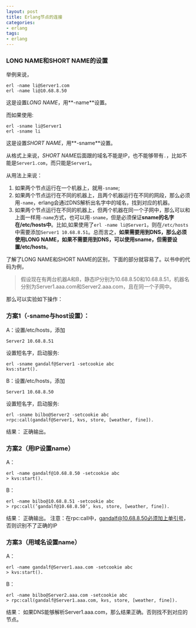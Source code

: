 ```yaml
---
layout: post
title: Erlang节点的连接
categories:
- erlang
tags:
- erlang
---
```

### LONG NAME和SHORT NAME的设置
举例来说，

```
erl -name li@Server1.com    
erl -name li@10.68.8.50
```
这是设置*LONG NAME*，用**-name**设置。

而如果使用:

```
erl -sname li@Server1
erl -sname li    
```
这是设置*SHORT NAME*，用**-sname**设置。

从格式上来说，*SHORT NAME*后面跟的域名不能是IP，也不能够带有```.```，比如不能是```Server1.com```，而只能是```Server1```。

从用法上来说：

1. 如果两个节点运行在一个机器上，就用```-sname```; 
2. 如果两个节点运行在不同的机器上，且两个机器运行在不同的网段，那么必须用```-name```，erlang会通过DNS解析出名字中的域名，找到对应的机器。
3. 如果两个节点运行在不同的机器上，但两个机器在同一个子网中，那么可以和上面一样用```-name```方式，也可以用```-sname```，但是必须保证**sname的名字在/etc/hosts中**。比如,如果使用了```erl -name li@Server1```，则在```/etc/hosts```中需要添加```Server1 10.68.8.51```。总而言之，**如果需要用到DNS，那么必须使用LONG NAME，如果不需要用到DNS，可以使用sname，但需要设置/etc/hosts**。


了解了LONG NAME和SHORT NAME的区别，下面的部分就容易了。以书中的代码为例，

> 假设现在有两台机器A和B，静态IP分别为10.68.8.50和10.68.8.51，机器名分别为Server1.aaa.com和Server2.aaa.com，且在同一个子网中。

那么可以实验如下操作：


### 方案1（-sname与host设置）：
A：设置/etc/hosts，添加 

``` 
Server2 10.68.8.51
```
设置短名字，启动服务:

```
erl -sname gandalf@Server1 -setcookie abc
kvs:start().
```

B：设置/etc/hosts，添加 

```
Server1 10.68.8.50
```

设置短名字，启动服务:

```
erl -sname bilbo@Server2 -setcookie abc
>rpc:call(gandalf@Server1, kvs, store, [weather, fine]).
```

结果： 正确输出。

### 方案2（用IP设置name）
A：

```
erl -name gandalf@10.68.8.50 -setcookie abc
> kvs:start().
```

B：

```
erl -name bilbo@10.68.8.51 -setcookie abc
> rpc:call(’gandalf@10.68.8.50‘, kvs, store, [weather, fine]).
```

结果： 正确输出。
注意：在rpc:call中，gandalf@10.68.8.50必须加上单引号，否则识别不了正确的IP

### 方案3（用域名设置name）
A：

```
erl -name gandalf@Server1.aaa.com -setcookie abc
> kvs:start().
```

B：

```
erl -name bilbo@Server2.aaa.com -setcookie abc
> rpc:call(gandalf@Server1.aaa.com, kvs, store, [weather, fine]).
```

结果： 如果DNS能够解析Server1.aaa.com，那么结果正确。否则找不到对应的节点。
